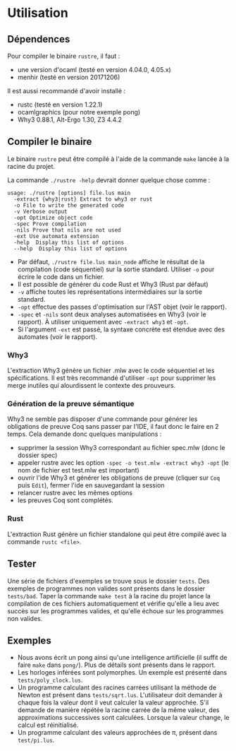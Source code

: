 # Utilisation

## Dépendences

Pour compiler le binaire `rustre`, il faut :
- une version d'ocaml (testé en version 4.04.0, 4.05.x)
- menhir (testé en version 20171206)

Il est aussi recommandé d'avoir installé :
- rustc (testé en version 1.22.1)
- ocamlgraphics (pour notre exemple pong)
- Why3 0.88.1, Alt-Ergo 1.30, Z3 4.4.2


## Compiler le binaire

Le binaire `rustre` peut être compilé à l'aide de la commande `make` lancée à la racine du projet.

La commande `./rustre -help` devrait donner quelque chose comme :

```
usage: ./rustre [options] file.lus main
  -extract {why3|rust} Extract to why3 or rust
  -o File to write the generated code
  -v Verbose output
  -opt Optimize object code
  -spec Prove compilation
  -nils Prove that nils are not used
  -ext Use automata extension
  -help  Display this list of options
  --help  Display this list of options
```

- Par défaut, `./rustre file.lus main_node` affiche le résultat de la compilation (code séquentiel)
sur la sortie standard. Utiliser `-o` pour écrire le code dans un fichier.
- Il est possible de générer du code Rust et Why3 (Rust par défaut)
- `-v` affiche toutes les représentations intermédiaires sur la sortie standard.
- `-opt` effectue des passes d'optimisation sur l'AST objet (voir le rapport).
- `-spec` et `-nils` sont deux analyses automatisées en Why3 (voir le rapport). À utiliser uniquement
  avec `-extract why3` et `-opt`.
- Si l'argument `-ext` est passé, la syntaxe concrète est étendue avec des automates (voir le rapport).

### Why3
L'extraction Why3 génère un fichier .mlw avec le code séquentiel et les spécifications. Il est très recommandé d'utiliser `-opt` pour supprimer les merge inutiles qui alourdissent le contexte des prouveurs.

### Génération de la preuve sémantique

Why3 ne semble pas disposer d'une commande pour générer les obligations de preuve Coq sans passer par l'IDE, il faut donc le faire en 2 temps. Cela demande donc quelques manipulations :
* supprimer la session Why3 correspondant au fichier spec.mlw (donc le dossier spec)
* appeler rustre avec les option `-spec -o test.mlw -extract why3 -opt` (le nom de fichier est test.mlw est important)
* ouvrir l'ide Why3 et générer les obligations de preuve (cliquer sur `Coq` puis `Edit`), fermer l'ide en sauvegardant la session
* relancer rustre avec les mêmes options
* les preuves Coq sont complétés.

### Rust
L'extraction Rust génère un fichier standalone qui peut être compilé avec la commande `rustc <file>`.

## Tester

Une série de fichiers d'exemples se trouve sous le dossier `tests`.
Des exemples de programmes non valides sont présents dans le dossier `tests/bad`.
Taper la commande `make test` à la racine du projet lance la compilation de ces fichiers automatiquement et vérifie qu'elle a lieu avec succès sur les programmes valides, et qu'elle échoue sur les programmes non valides.

## Exemples

- Nous avons écrit un pong ainsi qu'une intelligence artificielle (il suffit de faire `make` dans `pong/`). Plus de détails sont présents dans le rapport.
- Les horloges inférées sont polymorphes. Un exemple est présenté dans `tests/poly_clock.lus`.
- Un programme calculant des racines carrées utilisant la méthode de Newton est présent dans `tests/sqrt.lus`. L'utilisateur doit demander à chaque fois la valeur dont il veut calculer la valeur approchée. S'il demande de manière répétée la racine carrée de la même valeur, des approximations successives sont calculées. Lorsque la valeur change, le calcul est réinitialisé.
- Un programme calculant des valeurs approchées de π, présent dans `test/pi.lus`.
